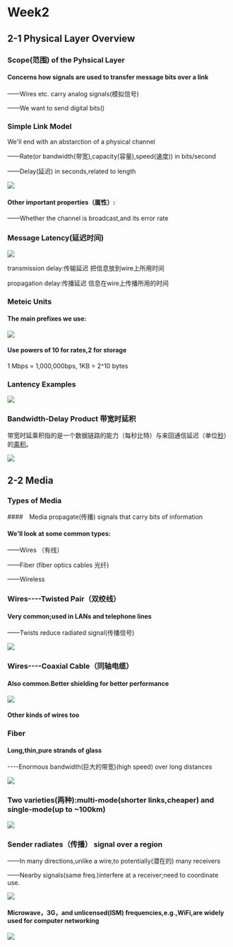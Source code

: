 # Week2

## 2-1 Physical Layer Overview

### Scope(范围) of the Pyhsical Layer

#### Concerns how signals are used to transfer message bits over a link

——Wires etc. carry analog signals(模拟信号)

——We want to send digital bits()



### Simple Link Model

We'll end with an abstarction of a physical channel

——Rate(or bandwidth(带宽),capacity(容量),speed(速度)) in bits/second

——Delay(延迟) in seconds,related to length

![](https://raw.githubusercontent.com/alstonzero/computer-network/master/week2/pic/2-1_02.png)

#### Other important properties（属性）:

——Whether the channel is broadcast,and its error rate

### Message Latency(延迟时间)

![](https://raw.githubusercontent.com/alstonzero/computer-network/master/week2/pic/2-1_03.png)

transmission delay:传输延迟 把信息放到wire上所用时间

propagation delay:传播延迟 信息在wire上传播所用的时间

### Meteic Units

#### The main prefixes we use:

![](https://raw.githubusercontent.com/alstonzero/computer-network/master/week2/pic/2-1_04.png)

#### Use powers of 10 for rates,2 for storage

1 Mbps = 1,000,000bps, 1KB = 2^10 bytes



### Lantency Examples

![](https://raw.githubusercontent.com/alstonzero/computer-network/master/week2/pic/2-1_05.png)

### Bandwidth-Delay Product 带宽时延积

带宽时延乘积指的是一个数据链路的能力（每秒比特）与来回通信延迟（单位[秒](https://baike.baidu.com/item/秒)）的[乘积](https://baike.baidu.com/item/乘积)。

![](https://raw.githubusercontent.com/alstonzero/computer-network/master/week2/pic/2-1_06.png)

## 2-2 Media

### Types of Media

####　Media propagate(传播) signals that carry bits of information

#### We'll look at some common types:

——Wires （有线）

——Fiber (fiber optics cables 光纤)

——Wireless

### Wires----Twisted Pair（双绞线）

#### Very common;used in LANs and telephone lines

——Twists reduce radiated signal(传播信号)

![](https://raw.githubusercontent.com/alstonzero/computer-network/master/week2/pic/2-2_01.png)



### Wires----Coaxial Cable（同轴电缆）

#### Also common.Better shielding for better performance

![](https://raw.githubusercontent.com/alstonzero/computer-network/master/week2/pic/2-2_02.png)



#### Other kinds of wires too

### Fiber

#### Long,thin,pure strands of glass

----Enormous bandwidth(巨大的带宽)(high speed) over long distances

![](https://raw.githubusercontent.com/alstonzero/computer-network/master/week2/pic/2-2_03.png)



### Two varieties(两种):multi-mode(shorter links,cheaper) and single-mode(up to ~100km)

![](https://raw.githubusercontent.com/alstonzero/computer-network/master/week2/pic/2-2_04.png)

### Sender radiates（传播） signal over a region

——In many directions,unlike a wire,to potentially(潜在的) many receivers

——Nearby signals(same freq.)interfere at a receiver;need to coordinate use.

![](https://raw.githubusercontent.com/alstonzero/computer-network/master/week2/pic/2-2_05.png)

#### Microwave，3G，and unlicensed(ISM) frequencies,e.g.,WiFi,are widely used for computer networking



![](https://raw.githubusercontent.com/alstonzero/computer-network/master/week2/pic/2-2_06.png)